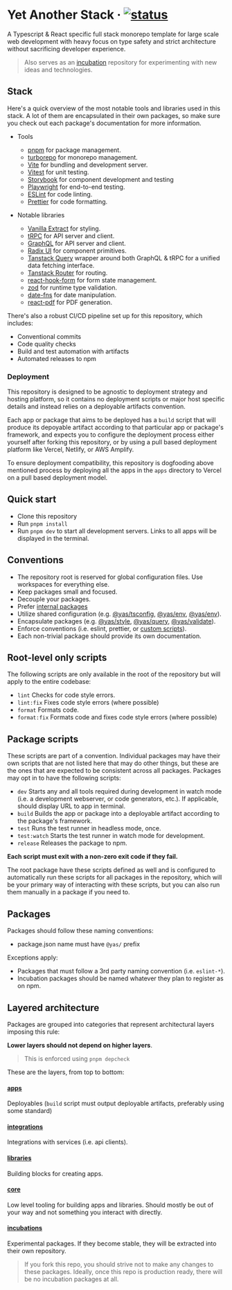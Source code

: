 # Yet Another Stack &middot; [![status](https://github.com/kasper573/yas/actions/workflows/build_test_release.yml/badge.svg)](https://github.com/kasper573/yas/actions)

A Typescript & React specific full stack monorepo template for large scale web development with heavy focus on type safety and strict architecture without sacrificing developer experience.

> Also serves as an [incubation](#incubations) repository for experimenting with new ideas and technologies.

## Stack

Here's a quick overview of the most notable tools and libraries used in this stack. A lot of them are encapsulated in their own packages, so make sure you check out each package's documentation for more information.

- Tools

  - [pnpm](https://pnpm.io/) for package management.
  - [turborepo](https://turbo.build/repo) for monorepo management.
  - [Vite](https://vitejs.dev/) for bundling and development server.
  - [Vitest](https://vitest.dev/) for unit testing.
  - [Storybook](https://storybook.js.org/) for component development and testing
  - [Playwright](https://playwright.dev/) for end-to-end testing.
  - [ESLint](https://eslint.org/) for code linting.
  - [Prettier](https://prettier.io/) for code formatting.

- Notable libraries

  - [Vanilla Extract](https://vanilla-extract.style/) for styling.
  - [tRPC](https://trpc.io/) for API server and client.
  - [GraphQL](https://graphql.org/) for API server and client.
  - [Radix UI](https://www.radix-ui.com/) for component primitives.
  - [Tanstack Query](https://tanstack.com/query) wrapper around both GraphQL & tRPC for a unified data fetching interface.
  - [Tanstack Router](https://tanstack.com/router) for routing.
  - [react-hook-form](https://react-hook-form.com/) for form state management.
  - [zod](https://github.com/colinhacks/zod) for runtime type validation.
  - [date-fns](https://date-fns.org/) for date manipulation.
  - [react-pdf](https://react-pdf.org/) for PDF generation.

There's also a robust CI/CD pipeline set up for this repository, which includes:

- Conventional commits
- Code quality checks
- Build and test automation with artifacts
- Automated releases to npm

### Deployment

This repository is designed to be agnostic to deployment strategy and hosting platform, so it contains no deployment scripts or major host specific details and instead relies on a deployable artifacts convention.

Each app or package that aims to be deployed has a `build` script that will produce its depoyable artifact according to that particular app or package's framework, and expects you to configure the deployment process either yourself after forking this repository, or by using a pull based deployment platform like Vercel, Netlify, or AWS Amplify.

To ensure deployment compatibility, this repository is dogfooding above mentioned process by deploying all the apps in the `apps` directory to Vercel on a pull based deployment model.

## Quick start

- Clone this repository
- Run `pnpm install`
- Run `pnpm dev` to start all development servers. Links to all apps will be displayed in the terminal.

## Conventions

- The repository root is reserved for global configuration files. Use workspaces for everything else.
- Keep packages small and focused.
- Decouple your packages.
- Prefer [internal packages](https://turbo.build/repo/docs/handbook/sharing-code/internal-packages)
- Utilize shared configuration (e.g. [@yas/tsconfig](core/tsconfig), [@yas/env](core/env), [@yas/env](core/test)).
- Encapsulate packages (e.g. [@yas/style](libraries/style), [@yas/query](libraries/query), [@yas/validate](libraries/validate)).
- Enforce conventions (i.e. eslint, prettier, or [custom scripts](core/scripts)).
- Each non-trivial package should provide its own documentation.

## Root-level only scripts

The following scripts are only available in the root of the repository but will apply to the entire codebase:

- `lint` Checks for code style errors.
- `lint:fix` Fixes code style errors (where possible)
- `format` Formats code.
- `format:fix` Formats code and fixes code style errors (where possible)

## Package scripts

These scripts are part of a convention. Individual packages may have their own scripts that are not listed here that may do other things, but these are the ones that are expected to be consistent across all packages. Packages may opt in to have the following scripts:

- `dev` Starts any and all tools required during development in watch mode (i.e. a development webserver, or code generators, etc.). If applicable, should display URL to app in terminal.
- `build` Builds the app or package into a deployable artifact according to the package's framework.
- `test` Runs the test runner in headless mode, once.
- `test:watch` Starts the test runner in watch mode for development.
- `release` Releases the package to npm.

**Each script must exit with a non-zero exit code if they fail.**

The root package have these scripts defined as well and is configured to automatically run these scripts for all packages in the repository, which will be your primary way of interacting with these scripts, but you can also run them manually in a package if you need to.

## Packages

Packages should follow these naming conventions:

- package.json name must have `@yas/` prefix

Exceptions apply:

- Packages that must follow a 3rd party naming convention (i.e. `eslint-*`).
- Incubation packages should be named whatever they plan to register as on npm.

## Layered architecture

Packages are grouped into categories that represent architectural layers imposing this rule:

**Lower layers should not depend on higher layers**.

> This is enforced using `pnpm depcheck`

These are the layers, from top to bottom:

#### [apps](apps)

Deployables (`build` script must output deployable artifacts, preferably using some standard)

#### [integrations](libraries)

Integrations with services (i.e. api clients).

#### [libraries](libraries)

Building blocks for creating apps.

#### [core](core)

Low level tooling for building apps and libraries. Should mostly be out of your way and not something you interact with directly.

#### [incubations](incubations)

Experimental packages. If they become stable, they will be extracted into their own repository.

> If you fork this repo, you should strive not to make any changes to these packages. Ideally, once this repo is production ready, there will be no incubation packages at all.
